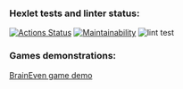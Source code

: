### Hexlet tests and linter status:

[![Actions Status](https://github.com/ValeriyOrlov/frontend-project-lvl1/workflows/hexlet-check/badge.svg)](https://github.com/ValeriyOrlov/frontend-project-lvl1/actions) [![Maintainability](https://api.codeclimate.com/v1/badges/a99a88d28ad37a79dbf6/maintainability)](https://codeclimate.com/github/codeclimate/codeclimate/maintainability) ![lint test](https://github.com/ValeriyOrlov/frontend-project-lvl1/actions/workflows/lint-test.yml/badge.svg)

### Games demonstrations:

[BrainEven game demo](https://asciinema.org/a/R4WH7ekS4giOZEjiDnlF7eTEq)
